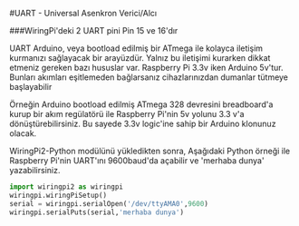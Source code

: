 #UART - Universal Asenkron Verici/Alcı

###WiringPi'deki 2 UART pini Pin 15 ve 16'dır

UART Arduino, veya bootload edilmiş bir ATmega ile kolayca iletişim kurmanızı sağlayacak bir arayüzdür. Yalnız bu iletişimi kurarken dikkat etmeniz gereken bazı hususlar var. Raspberry Pi 3.3v iken Arduino 5v'tur. Bunları akımları eşitlemeden bağlarsanız cihazlarınızdan dumanlar tütmeye başlayabilir

Örneğin Arduino bootload edilmiş ATmega 328 devresini breadboard'a kurup bir akım regülatörü ile Raspberry Pi'nin 5v yolunu 3.3 v'a dönüştürebilirsiniz. Bu sayede 3.3v logic'ine sahip bir Arduino klonunuz olacak.

WiringPi2-Python modülünü yükledikten sonra, Aşağıdaki Python örneği ile Raspberry Pi'nin UART'ını 9600baud'da açabilir ve 'merhaba dunya' yazabilirsiniz.

```python
import wiringpi2 as wiringpi
wiringpi.wiringPiSetup()
serial = wiringpi.serialOpen('/dev/ttyAMA0',9600)
wiringpi.serialPuts(serial,'merhaba dunya')
```